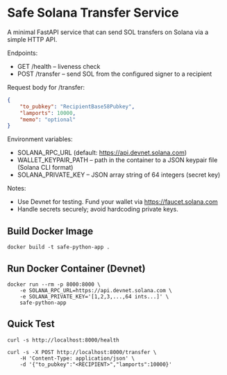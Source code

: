 # Safe Solana Transfer Service

A minimal FastAPI service that can send SOL transfers on Solana via a simple HTTP API.

Endpoints:
- GET /health – liveness check
- POST /transfer – send SOL from the configured signer to a recipient

Request body for /transfer:
```json
{
	"to_pubkey": "RecipientBase58Pubkey",
	"lamports": 10000,
	"memo": "optional"
}
```

Environment variables:
- SOLANA_RPC_URL (default: https://api.devnet.solana.com)
- WALLET_KEYPAIR_PATH – path in the container to a JSON keypair file (Solana CLI format)
- SOLANA_PRIVATE_KEY – JSON array string of 64 integers (secret key)

Notes:
- Use Devnet for testing. Fund your wallet via https://faucet.solana.com
- Handle secrets securely; avoid hardcoding private keys.

## Build Docker Image
```
docker build -t safe-python-app .
```

## Run Docker Container (Devnet)
```
docker run --rm -p 8000:8000 \
	-e SOLANA_RPC_URL=https://api.devnet.solana.com \
	-e SOLANA_PRIVATE_KEY='[1,2,3,...,64 ints...]' \
	safe-python-app
```

## Quick Test
```
curl -s http://localhost:8000/health

curl -s -X POST http://localhost:8000/transfer \
	-H 'Content-Type: application/json' \
	-d '{"to_pubkey":"<RECIPIENT>","lamports":10000}'
```

